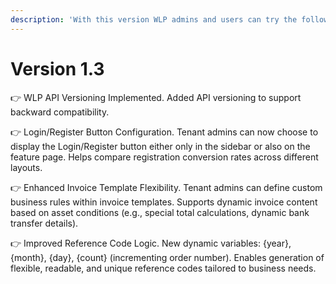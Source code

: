 ```yaml
---
description: 'With this version WLP admins and users can try the following improvements:'
---
```


# Version 1.3

👉 WLP API Versioning Implemented. Added API versioning to support backward compatibility.

👉 Login/Register Button Configuration. Tenant admins can now choose to display the Login/Register button either only in the sidebar or also on the feature page. Helps compare registration conversion rates across different layouts.

👉 Enhanced Invoice Template Flexibility. Tenant admins can define custom business rules within invoice templates. Supports dynamic invoice content based on asset conditions (e.g., special total calculations, dynamic bank transfer details).

👉 Improved Reference Code Logic. New dynamic variables: {year}, {month}, {day}, {count} (incrementing order number). Enables generation of flexible, readable, and unique reference codes tailored to business needs.

